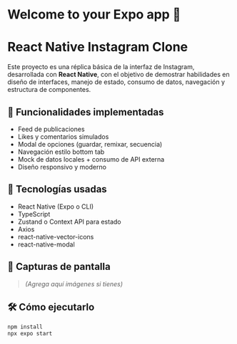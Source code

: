 # Welcome to your Expo app 👋

# React Native Instagram Clone

Este proyecto es una réplica básica de la interfaz de Instagram, desarrollada con **React Native**, con el objetivo de demostrar habilidades en diseño de interfaces, manejo de estado, consumo de datos, navegación y estructura de componentes.

## 🚀 Funcionalidades implementadas

- Feed de publicaciones
- Likes y comentarios simulados
- Modal de opciones (guardar, remixar, secuencia)
- Navegación estilo bottom tab
- Mock de datos locales + consumo de API externa
- Diseño responsivo y moderno

## 🧠 Tecnologías usadas

- React Native (Expo o CLI)
- TypeScript
- Zustand o Context API para estado
- Axios
- react-native-vector-icons
- react-native-modal

## 📱 Capturas de pantalla

> *(Agrega aquí imágenes si tienes)*

## 🛠 Cómo ejecutarlo

```bash
npm install
npx expo start
